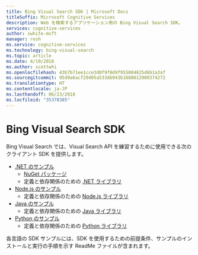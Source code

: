 ```yaml
---
title: Bing Visual Search SDK | Microsoft Docs
titleSuffix: Microsoft Cognitive Services
description: Web を検索するアプリケーション用の Bing Visual Search SDK。
services: cognitive-services
author: swhite-msft
manager: rosh
ms.service: cognitive-services
ms.technology: bing-visual-search
ms.topic: article
ms.date: 4/19/2018
ms.author: scottwhi
ms.openlocfilehash: 43b7b71ee1cce3d0f9f8d9f955004825d6b1a3af
ms.sourcegitcommit: 95d9a6acf29405a533db943b1688612980374272
ms.translationtype: HT
ms.contentlocale: ja-JP
ms.lasthandoff: 06/23/2018
ms.locfileid: "35378385"
---
```

# <a name="bing-visual-search-sdk"></a>Bing Visual Search SDK

Bing Visual Search では、Visual Search API を練習するために使用できる次のクライアント SDK を提供します。

* [.NET のサンプル](https://github.com/Azure-Samples/cognitive-services-dotnet-sdk-samples/tree/master/BingSearchv7)
    * [NuGet パッケージ](https://www.nuget.org/packages/Microsoft.Azure.CognitiveServices.Search.VisualSearch/1.2.0)
    * 定義と依存関係のための [.NET ライブラリ](https://github.com/Azure/azure-sdk-for-net/tree/psSdkJson6/src/SDKs/CognitiveServices/dataPlane/Search/BingVisualSearch)
* [Node.js のサンプル](https://github.com/Azure-Samples/cognitive-services-node-sdk-samples) 
    * 定義と依存関係のための [Node.js ライブラリ](https://github.com/Azure/azure-sdk-for-node/tree/master/lib/services/imageSearch)
* [Java のサンプル](https://github.com/Azure-Samples/cognitive-services-java-sdk-samples) 
    * 定義と依存関係のための [Java ライブラリ](https://github.com/Azure-Samples/cognitive-services-java-sdk-samples/tree/master/Search)
* [Python のサンプル](https://github.com/Azure-Samples/cognitive-services-python-sdk-samples) 
    * 定義と依存関係のための [Python ライブラリ](https://github.com/Azure/azure-sdk-for-python/tree/master/azure-cognitiveservices-search-imagesearch)

各言語の SDK サンプルには、SDK を使用するための前提条件、サンプルのインストールと実行の手順を示す ReadMe ファイルが含まれます。
